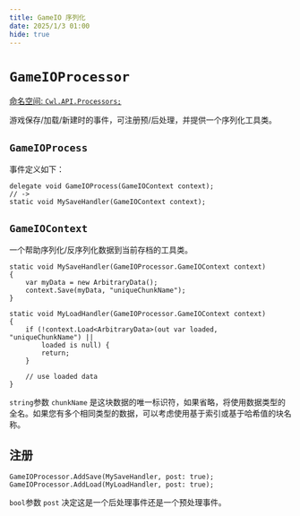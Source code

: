 ```yaml
---
title: GameIO 序列化
date: 2025/1/3 01:00
hide: true
---
```


# `GameIOProcessor`

[命名空间: `Cwl.API.Processors;`](https://github.com/gottyduke/Elin.Plugins/tree/master/CustomWhateverLoader/API/Processors)

游戏保存/加载/新建时的事件，可注册预/后处理，并提供一个序列化工具类。

## `GameIOProcess`

事件定义如下：
```cs:no-line-numbers
delegate void GameIOProcess(GameIOContext context);
// ->
static void MySaveHandler(GameIOContext context);
```

## `GameIOContext`

一个帮助序列化/反序列化数据到当前存档的工具类。
```cs:no-line-numbers
static void MySaveHandler(GameIOProcessor.GameIOContext context)
{
    var myData = new ArbitraryData();
    context.Save(myData, "uniqueChunkName");
}

static void MyLoadHandler(GameIOProcessor.GameIOContext context)
{
    if (!context.Load<ArbitraryData>(out var loaded, "uniqueChunkName") ||
        loaded is null) {
        return;
    }
    
    // use loaded data
}
```

`string`参数 `chunkName` 是这块数据的唯一标识符，如果省略，将使用数据类型的全名。如果您有多个相同类型的数据，可以考虑使用基于索引或基于哈希值的块名称。

## 注册

```cs:no-line-numbers
GameIOProcessor.AddSave(MySaveHandler, post: true);
GameIOProcessor.AddLoad(MyLoadHandler, post: true);
```

`bool`参数 `post` 决定这是一个后处理事件还是一个预处理事件。